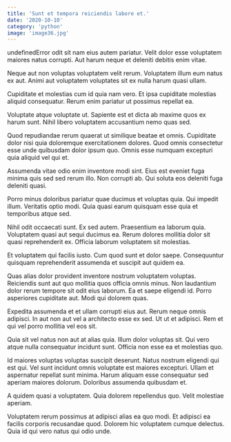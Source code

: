 ```yaml
---
title: 'Sunt et tempora reiciendis labore et.'
date: '2020-10-10'
category: 'python'
image: 'image36.jpg'
---
```


undefinedError odit sit nam eius autem pariatur. Velit dolor esse voluptatem maiores natus corrupti. Aut harum neque et deleniti debitis enim vitae.
 Neque aut non voluptas voluptatem velit rerum. Voluptatem illum eum natus ex aut. Animi aut voluptatem voluptates sit ex nulla harum quasi ullam.
 Cupiditate et molestias cum id quia nam vero. Et ipsa cupiditate molestias aliquid consequatur. Rerum enim pariatur ut possimus repellat ea.

Voluptate atque voluptate ut. Sapiente est et dicta ab maxime quos ex harum sunt. Nihil libero voluptatem accusantium nemo quas sed.
 Quod repudiandae rerum quaerat ut similique beatae et omnis. Cupiditate dolor nisi quia doloremque exercitationem dolores. Quod omnis consectetur esse unde quibusdam dolor ipsum quo. Omnis esse numquam excepturi quia aliquid vel qui et.
 Assumenda vitae odio enim inventore modi sint. Eius est eveniet fuga minima quis sed sed rerum illo. Non corrupti ab. Qui soluta eos deleniti fuga deleniti quasi.

Porro minus doloribus pariatur quae ducimus et voluptas quia. Qui impedit illum. Veritatis optio modi. Quia quasi earum quisquam esse quia et temporibus atque sed.
 Nihil odit occaecati sunt. Ex sed autem. Praesentium ea laborum quia. Voluptatem quasi aut sequi ducimus ea. Rerum dolores mollitia dolor sit quasi reprehenderit ex. Officia laborum voluptatem sit molestias.
 Et voluptatem qui facilis iusto. Cum quod sunt et dolor saepe. Consequuntur quisquam reprehenderit assumenda et suscipit aut quidem ea.

Quas alias dolor provident inventore nostrum voluptatem voluptas. Reiciendis sunt aut quo mollitia quos officia omnis minus. Non laudantium dolor rerum tempore sit odit eius laborum. Ea et saepe eligendi id. Porro asperiores cupiditate aut. Modi qui dolorem quas.
 Expedita assumenda et et ullam corrupti eius aut. Rerum neque omnis adipisci. In aut non aut vel a architecto esse ex sed. Ut ut et adipisci. Rem et qui vel porro mollitia vel eos sit.
 Quia sit vel natus non aut at alias quia. Illum dolor voluptas sit. Qui vero atque nulla consequatur incidunt sunt. Officia non esse ea et molestias quo.

Id maiores voluptas voluptas suscipit deserunt. Natus nostrum eligendi qui est qui. Vel sunt incidunt omnis voluptate est maiores excepturi. Ullam et aspernatur repellat sunt minima. Harum aliquam esse consequatur sed aperiam maiores dolorum. Doloribus assumenda quibusdam et.
 A quidem quasi a voluptatem. Quia dolorem repellendus quo. Velit molestiae aperiam.
 Voluptatem rerum possimus at adipisci alias ea quo modi. Et adipisci ea facilis corporis recusandae quod. Dolorem hic voluptatem cumque delectus. Quia id qui vero natus qui odio unde.


